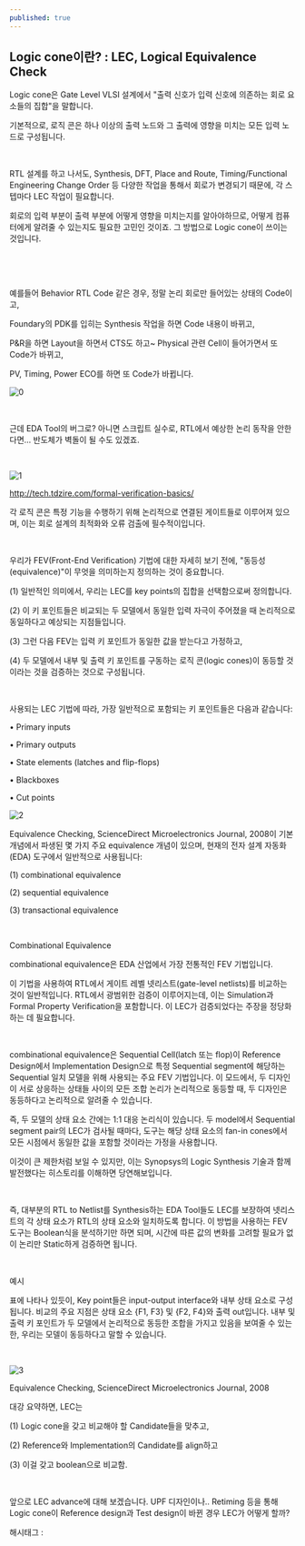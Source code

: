 ```yaml
---
published: true
---
```

## Logic cone이란? : LEC, Logical Equivalence Check

Logic cone은 Gate Level VLSI 설계에서 "출력 신호가 입력 신호에 의존하는 회로 요소들의 집합"을 말합니다.

기본적으로, 로직 콘은 하나 이상의 출력 노드와 그 출력에 영향을 미치는 모든 입력 노드로 구성됩니다.

​

RTL 설계를 하고 나서도, Synthesis, DFT, Place and Route, Timing/Functional Engineering Change Order 등 다양한 작업을 통해서 회로가 변경되기 때문에, 각 스텝마다 LEC 작업이 필요합니다.

회로의 입력 부분이 출력 부분에 어떻게 영향을 미치는지를 알아야하므로, 어떻게 컴퓨터에게 알려줄 수 있는지도 필요한 고민인 것이죠. 그 방법으로 Logic cone이 쓰이는 것입니다. 

​

​

예를들어 Behavior RTL Code 같은 경우, 정말 논리 회로만 들어있는 상태의 Code이고,

Foundary의 PDK를 입히는 Synthesis 작업을 하면 Code 내용이 바뀌고,

P&R을 하면 Layout을 하면서 CTS도 하고~ Physical 관련 Cell이 들어가면서 또 Code가 바뀌고,

PV, Timing, Power ECO를 하면 또 Code가 바뀝니다.

![0](/asset/img/223573952233/0.png)

​

근데 EDA Tool의 버그로? 아니면 스크립트 실수로, RTL에서 예상한 논리 동작을 안한다면... 반도체가 벽돌이 될 수도 있겠죠.

​

![1](/asset/img/223573952233/1.png)

http://tech.tdzire.com/formal-verification-basics/​

각 로직 콘은 특정 기능을 수행하기 위해 논리적으로 연결된 게이트들로 이루어져 있으며, 이는 회로 설계의 최적화와 오류 검출에 필수적이입니다.

​

우리가 FEV(Front-End Verification) 기법에 대한 자세히 보기 전에, "동등성(equivalence)"이 무엇을 의미하는지 정의하는 것이 중요합니다.

(1) 일반적인 의미에서, 우리는 LEC를 key points의 집합을 선택함으로써 정의합니다.

(2) 이 키 포인트들은 비교되는 두 모델에서 동일한 입력 자극이 주어졌을 때 논리적으로 동일하다고 예상되는 지점들입니다.

(3) 그런 다음 FEV는 입력 키 포인트가 동일한 값을 받는다고 가정하고,

(4) 두 모델에서 내부 및 출력 키 포인트를 구동하는 로직 콘(logic cones)이 동등할 것이라는 것을 검증하는 것으로 구성됩니다.

​

사용되는 LEC 기법에 따라, 가장 일반적으로 포함되는 키 포인트들은 다음과 같습니다:

• Primary inputs

• Primary outputs 

• State elements (latches and flip-flops) 

• Blackboxes 

• Cut points

![2](/asset/img/223573952233/2.png)

Equivalence Checking, ScienceDirect Microelectronics Journal, 2008이 기본 개념에서 파생된 몇 가지 주요 equivalence 개념이 있으며, 현재의 전자 설계 자동화(EDA) 도구에서 일반적으로 사용됩니다:

(1) combinational equivalence

(2) sequential equivalence

(3) transactional equivalence

​

Combinational Equivalence

combinational equivalence은 EDA 산업에서 가장 전통적인 FEV 기법입니다.

이 기법을 사용하여 RTL에서 게이트 레벨 넷리스트(gate-level netlists)를 비교하는 것이 일반적입니다. RTL에서 광범위한 검증이 이루어지는데, 이는 Simulation과 Formal Property Verification을 포함합니다. 이 LEC가 검증되었다는 주장을 정당화하는 데 필요합니다.

​

combinational equivalence은 Sequential Cell(latch 또는 flop)이 Reference Design에서 Implementation Design으로 특정 Sequential segment에 해당하는 Sequential 일치 모델을 위해 사용되는 주요 FEV 기법입니다. 이 모드에서, 두 디자인이 서로 상응하는 상태들 사이의 모든 조합 논리가 논리적으로 동등할 때, 두 디자인은 동등하다고 논리적으로 알려줄 수 있습니다.

즉, 두 모델의 상태 요소 간에는 1:1 대응 논리식이 있습니다. 두 model에서 Sequential segment pair의 LEC가 검사될 때마다, 도구는 해당 상태 요소의 fan-in cones에서 모든 시점에서 동일한 값을 포함할 것이라는 가정을 사용합니다.

이것이 큰 제한처럼 보일 수 있지만, 이는 Synopsys의 Logic Synthesis 기술과 함께 발전했다는 히스토리를 이해하면 당연해보입니다.

​

즉, 대부분의 RTL  to Netlist를 Synthesis하는 EDA Tool들도 LEC를 보장하여 넷리스트의 각 상태 요소가 RTL의 상태 요소와 일치하도록 합니다. 이 방법을 사용하는 FEV 도구는 Boolean식을 분석하기만 하면 되며, 시간에 따른 값의 변화를 고려할 필요가 없이 논리만 Static하게 검증하면 됩니다.

​

예시

표에 나타나 있듯이, Key point들은 input-output interface와 내부 상태 요소로 구성됩니다. 비교의 주요 지점은 상태 요소 {F1, F3} 및 {F2, F4}와 출력 out입니다. 내부 및 출력 키 포인트가 두 모델에서 논리적으로 동등한 조합을 가지고 있음을 보여줄 수 있는 한, 우리는 모델이 동등하다고 말할 수 있습니다.

​

![3](/asset/img/223573952233/3.png)

Equivalence Checking, ScienceDirect Microelectronics Journal, 2008​

대강 요약하면, LEC는

(1) Logic cone을 갖고 비교해야 할 Candidate들을 맞추고,

(2) Reference와 Implementation의 Candidate를 align하고

(3) 이걸 갖고 boolean으로 비교함.

​

앞으로 LEC advance에 대해 보겠습니다. UPF 디자인이나.. Retiming 등을 통해 Logic cone이 Reference design과 Test design이 바뀐 경우 LEC가 어떻게 할까?

 해시태그 : 